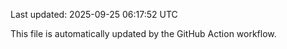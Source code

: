 Last updated: 2025-09-25 06:17:52 UTC

This file is automatically updated by the GitHub Action workflow.
